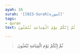 ```yaml
---
ayah: 16
surah: '[[023-Surah|سورة]]'
tags:
- quran
text: ثُمَّ إِنَّكُمْ يَوْمَ الْقِيَامَةِ تُبْعَثُونَ

---
```

> ثُمَّ إِنَّكُمْ يَوْمَ الْقِيَامَةِ تُبْعَثُونَ
